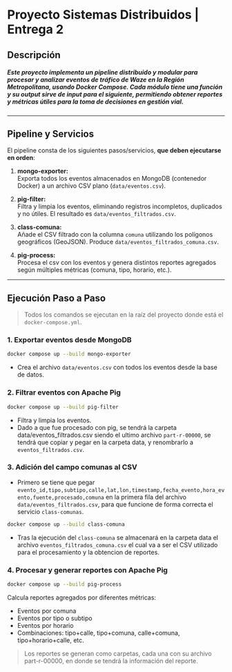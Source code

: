 # Proyecto Sistemas Distribuidos | Entrega 2

## Descripción

##### Este proyecto implementa un pipeline distribuido y modular para procesar y analizar eventos de tráfico de Waze en la Región Metropolitana, usando Docker Compose. Cada módulo tiene una función y su output sirve de input para el siguiente, permitiendo obtener reportes y métricas útiles para la toma de decisiones en gestión vial.
---
## Pipeline y Servicios

El pipeline consta de los siguientes pasos/servicios, **que deben ejecutarse en orden**:

1. **mongo-exporter:**  
   Exporta todos los eventos almacenados en MongoDB (contenedor Docker) a un archivo CSV plano (`data/eventos.csv`).

2. **pig-filter:**  
   Filtra y limpia los eventos, eliminando registros incompletos, duplicados y no útiles. El resultado es `data/eventos_filtrados.csv`.

3. **class-comuna:**  
   Añade el CSV filtrado con la columna `comuna` utilizando los polígonos geográficos (GeoJSON). Produce `data/eventos_filtrados_comuna.csv`.

4. **pig-process:**  
   Procesa el csv con los eventos y genera distintos reportes agregados según múltiples métricas (comuna, tipo, horario, etc.).

---
## Ejecución Paso a Paso

> Todos los comandos se ejecutan en la raíz del proyecto donde está el `docker-compose.yml`.

### 1. Exportar eventos desde MongoDB
```sh
docker compose up --build mongo-exporter
```
- Crea el archivo `data/eventos.csv` con todos los eventos desde la base de datos.

### 2. Filtrar eventos con Apache Pig
```sh
docker compose up --build pig-filter
```
- Filtra y limpia los eventos.
- Dado a que fue procesado con pig, se tendrá la carpeta data/eventos_filtrados.csv siendo el ultimo archivo `part-r-00000`, se tendrá que copiar y pegar en la carpeta data, y renombrarlo a `eventos_filtrados.csv`.
### 3. Adición del campo comunas al CSV 
- Primero se tiene que pegar `evento_id,tipo,subtipo,calle,lat,lon,timestamp,fecha_evento,hora_evento,fuente,procesado,comuna` en la primera fila del archivo `data/eventos_filtrados.csv`, para que funcione de forma correcta el servicio `class-comunas`.
```sh
docker compose up --build class-comuna
```
- Tras la ejecución del `class-comuna` se almacenará en la carpeta data el archivo `eventos_filtrados_comuna.csv` el cual va a ser el CSV utilizado para el procesamiento y la obtencion de reportes.

### 4. Procesar y generar reportes con Apache Pig
```sh
docker compose up --build pig-process
```
Calcula reportes agregados por diferentes métricas:
- Eventos por comuna
- Eventos por tipo o subtipo
- Eventos por horario
- Combinaciones: tipo+calle, tipo+comuna, calle+comuna, tipo+horario+calle, etc.

> Los reportes se generan como carpetas, cada una con su archivo part-r-00000, en donde se tendrá la información del reporte.

